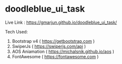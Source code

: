 # doodleblue_ui_task

Live Link : https://gmarjun.github.io/doodleblue_ui_task/

Tech Used: 
1. Bootstrap v4 ( https://getbootstrap.com ) 
2. SwiperJs ( https://swiperjs.com/api )
3. AOS Aniamation ( https://michalsnik.github.io/aos )
4. FontAwesome ( https://fontawesome.com )

